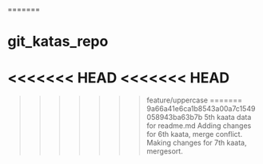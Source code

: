 =======
# git_katas_repo
<<<<<<< HEAD
<<<<<<< HEAD
=======

>>>>>>> feature/uppercase
=======
>>>>>>> 9a66a41e6ca1b8543a00a7c1549058943ba63b7b
5th kaata data for readme.md 
Adding changes for 6th kaata, merge conflict.
Making changes for 7th kaata, mergesort.